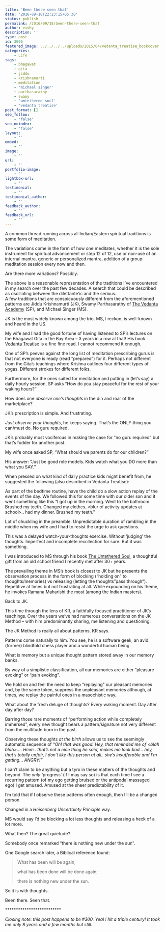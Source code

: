 ```yaml
---
title: 'Been there seen that'
date: '2016-09-18T22:23:15+05:30'
status: publish
permalink: /2016/09/18/been-there-seen-that
author: vishy
description: ''
type: post
id: 3005
featured_image: ../../../../uploads/2015/04/vedanta_treatise_bookcover.jpg
categories: 
    - Life
tags:
    - bhagawat
    - gita
    - jiddu
    - krishnamurti
    - meditation
    - 'michael singer'
    - parthasarathy
    - swamy
    - 'untethered soul'
    - 'vedanta treatise'
post_format: []
seo_follow:
    - 'false'
seo_noindex:
    - 'false'
layout:
    - ''
embed:
    - ''
image:
    - ''
url:
    - ''
portfolio-image:
    - ''
lightbox-url:
    - ''
testimonial:
    - ''
testimonial_author:
    - ''
feedback_author:
    - ''
feedback_url:
    - ''
---
```

A common thread running across all Indian/Eastern spiritual traditions is some form of meditation.

The variations come in the form of how one meditates, whether it is the sole instrument for spiritual advancement or step 12 of 12, use or non-use of an internal mantra, generic or personalized mantra, addition of a group meditation session every now and then.

Are there more variations? Possibly.

The above is a reasonable representation of the traditions I’ve encountered in my search over the past few decades. A search that could be described as oscillating between the dilettante’ic and the serious.  
A few traditions that are conspicuously different from the aforementioned patterns are Jiddu Krishnamurti (JK), Swamy Parthasarathy of [The Vedanta Academy](http://www.vedantaworld.org/) (SP), and Michael Singer (MS).

JK is the most widely known among the trio. MS, I reckon, is well-known and heard in the US.

My wife and I had the good fortune of having listened to SP’s lectures on the Bhagawat Gita in the Bay Area – 3 years in a row at that! His book [Vedanta Treatise](https://www.amazon.in/Vedanta-Treatise-Eternities-Parthasarathy-ebook/dp/B00I8D4ZFM?ie=UTF8&keywords=vedanta%20treatise&qid=1474216359&ref_=sr_1_1&s=books&sr=1-1) is a fine fine read. I cannot recommend it enough.

One of SP’s peeves against the long list of meditation prescribing gurus is that not everyone is ready (read “prepared”) for it. Perhaps not different from the Gita’s teachings where Krishna outlines four different types of yogas. Different strokes for different folks.

Furthermore, for the ones suited for meditation and putting in (let’s say) a daily hourly session, SP asks “How do you stay peaceful for the rest of your waking hours?”

How does one *observe one’s thoughts* in the din and roar of the marketplace?

JK’s prescription is simple. And frustrating.

*Just observe your thoughts*, he keeps saying. That’s the ONLY thing you can/must do. No guru required.

JK’s probably most vociferous in making the case for “no guru required” but that’s fodder for another post.

My wife once asked SP, “What should we parents do for our children?”

His answer: “Just be good role models. Kids watch what you DO more than what you SAY.”

When pressed on what kind of daily practice kids might benefit from, he suggested the following (also described in Vedanta Treatise):

As part of the bedtime routine, have the child do a slow action replay of the events of the day. We followed this for some time with our older son and it went something like this “I got up in the morning. Went to the bathroom. Brushed my teeth. Changed my clothes..&lt;blur of activity updates at school&gt;.. had my dinner. Brushed my teeth.”

Lot of chuckling in the preamble. Unpredictable duration of rambling in the middle when my wife and I had to resist the urge to ask questions.

This was a delayed watch-your-thoughts exercise. Without ‘judging’ the thoughts. Imperfect and incomplete recollection for sure. But it was something.

I was introduced to MS through his book [The Untethered Soul](http://untetheredsoul.com/untethered-soul), a thoughtful gift from an old school friend I recently met after 30+ years.

The prevailing theme in MS’s book is closest to JK but he presents the observation process in the form of blocking (“holding on” to thoughts/memories) vs releasing (letting the thoughts”pass through”). Repetitive at times but not frustrating at all. While expounding on his theme, he invokes Ramana Maharishi the most (among the Indian masters).

Back to JK.

This time through the lens of KR, a faithfully focused practitioner of JK’s teachings. Over the years we’ve had numerous conversations on the JK Method – with him predominantly sharing, me listening and questioning.

The JK Method is really all about patterns, KR says.

Patterns come naturally to him. You see, he is a software geek, an avid (former) blindfold chess player and a wonderful human being.

What is memory but a unique thought pattern stored away in our memory banks.

By way of a simplistic classification, all our memories are either “pleasure evoking” or “pain evoking”.

We hold on and feel the need to keep “replaying” our pleasant memories and, by the same token, suppress the unpleasant memories although, at times, we replay the painful ones in a masochistic way.

What about the fresh deluge of thoughts? Every waking moment. Day after day after day?

Barring those rare moments of “performing action while completely immersed”, every new thought bears a pattern/signature not very different from the multitude born in the past.

Observing these thoughts *at the birth* allows us to see the seemingly automatic sequence of *“Oh! that was good. Hey, that reminded me of &lt;blah blah&gt;…. Hmm.. that’s not a nice thing he said, makes me look bad… hey, that’s totally unfair, I don’t like this person at all.. she’s insufferable and I’m getting… ANGRY!”*

I can’t claim to be anything but a tyro in these matters of the thoughts and beyond. The *only* ‘progress’ (if I may say so) is that each time I see a recurring pattern (of my ego getting bruised or the antipodal massaged ego) I get amused. Amused at the sheer predictability of it.

I’m told that if I observe these patterns often enough, then I’ll be a changed person.

Changed in a *Heisenberg Uncertainty Principle* way.

MS would say I’d be blocking a lot less thoughts and releasing a heck of a lot more.

What then? The great quietude?

Somebody once remarked “there is nothing new under the sun”.

One Google search later, a Biblical reference found:

> <span class="text Eccl-1-9" id="en-NIV-17325">What has been will be again,</span>
> 
> <span class="indent-1"><span class="text Eccl-1-9">what has been done will be done again;</span></span>
> 
> <span class="indent-1"><span class="text Eccl-1-9">there is nothing new under the sun.</span></span>

So it is with thoughts.

Been there. Seen that.

\*\*\*\*\*\*\*\*\*\*\*\*\*\*\*\*\*\*\*\*\*\*\*\*\*\*

*Closing note: this post happens to be #300. Yea! I hit a triple century! It took me only 8 years and a few months but still.*
